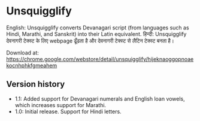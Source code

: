 # Unsquigglify
English: Unsquigglify converts Devanagari script (from languages such as Hindi, Marathi, and Sanskrit) into their Latin equivalent.
हिन्दी: Unsquigglify देवनागरी टेक्स्ट के लिए webpage ढूँढता है और देवनागरी टेक्स्ट से लैटिन टेक्स्ट बनता है।

Download at: https://chrome.google.com/webstore/detail/unsquigglify/hijeknaoggopnoaekocnhphkfgmeahem

## Version history
* 1.1: Added support for Devanagari numerals and English loan vowels, which increases support for Marathi.
* 1.0: Initial release. Support for Hindi letters.
